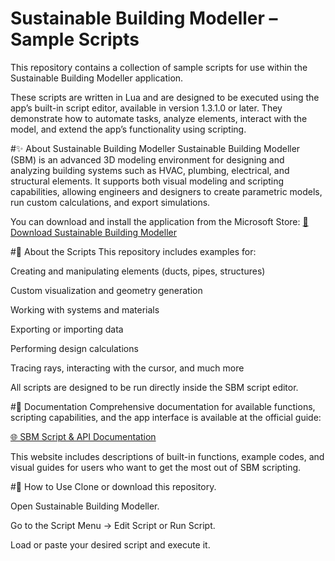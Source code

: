 # Sustainable Building Modeller – Sample Scripts
This repository contains a collection of sample scripts for use within the Sustainable Building Modeller application.

These scripts are written in Lua and are designed to be executed using the app’s built-in script editor, available in version 1.3.1.0 or later. They demonstrate how to automate tasks, analyze elements, interact with the model, and extend the app’s functionality using scripting.

#✨ About Sustainable Building Modeller
Sustainable Building Modeller (SBM) is an advanced 3D modeling environment for designing and analyzing building systems such as HVAC, plumbing, electrical, and structural elements. It supports both visual modeling and scripting capabilities, allowing engineers and designers to create parametric models, run custom calculations, and export simulations.

You can download and install the application from the Microsoft Store:
[🔗 Download Sustainable Building Modeller]( https://www.microsoft.com/store/apps/9MW7X48B880J)

#📜 About the Scripts
This repository includes examples for:

Creating and manipulating elements (ducts, pipes, structures)

Custom visualization and geometry generation

Working with systems and materials

Exporting or importing data

Performing design calculations

Tracing rays, interacting with the cursor, and much more

All scripts are designed to be run directly inside the SBM script editor.

#📖 Documentation
Comprehensive documentation for available functions, scripting capabilities, and the app interface is available at the official guide:

[🌐 SBM Script & API Documentation](https://sahandt.github.io/SBM-Scripts/index.html)

This website includes descriptions of built-in functions, example codes, and visual guides for users who want to get the most out of SBM scripting.

#📂 How to Use
Clone or download this repository.

Open Sustainable Building Modeller.

Go to the Script Menu → Edit Script or Run Script.

Load or paste your desired script and execute it.
